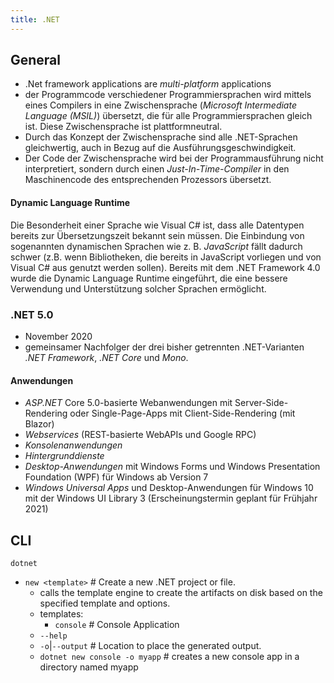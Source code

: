 ```yaml
---
title: .NET
---
```


General
------------

* .Net framework applications are *multi-platform* applications
* der Programmcode verschiedener Programmiersprachen wird mittels eines Compilers in eine Zwischensprache (*Microsoft Intermediate Language (MSIL)*) übersetzt, die für alle Programmiersprachen gleich ist. Diese Zwischensprache ist plattformneutral.
* Durch das Konzept der Zwischensprache sind alle .NET-Sprachen gleichwertig, auch in Bezug auf die Ausführungsgeschwindigkeit.
* Der Code der Zwischensprache wird bei der Programmausführung nicht interpretiert, sondern durch einen *Just-In-Time-Compiler* in den Maschinencode des entsprechenden Prozessors übersetzt.

#### Dynamic Language Runtime
Die Besonderheit einer Sprache wie Visual C# ist, dass alle Datentypen bereits zur Übersetzungszeit bekannt sein müssen. Die Einbindung von sogenannten dynamischen Sprachen wie z. B. *JavaScript* fällt dadurch schwer (z.B. wenn Bibliotheken, die bereits in JavaScript vorliegen und von Visual C# aus genutzt werden sollen). Bereits mit dem .NET Framework 4.0 wurde die Dynamic Language Runtime eingeführt, die eine bessere Verwendung und Unterstützung solcher Sprachen ermöglicht.

### .NET 5.0

* November 2020
* gemeinsamer Nachfolger der drei bisher getrennten .NET-Varianten *.NET Framework*, *.NET Core* und *Mono*.

#### Anwendungen
* *ASP.NET* Core 5.0-basierte Webanwendungen mit Server-Side-Rendering oder Single-Page-Apps mit Client-Side-Rendering (mit Blazor)
* *Webservices* (REST-basierte WebAPIs und Google RPC)
* *Konsolenanwendungen*
* *Hintergrunddienste*
* *Desktop-Anwendungen* mit Windows Forms und Windows Presentation Foundation (WPF) für Windows ab Version 7
* *Windows Universal Apps* und Desktop-Anwendungen für Windows 10 mit der Windows UI Library 3 (Erscheinungstermin geplant für Frühjahr 2021)

CLI
-------

`dotnet`
* `new <template>`                  # Create a new .NET project or file.
  * calls the template engine to create the artifacts on disk based on the specified template and options.
  * templates:
    * `console`                     # Console Application
  * `--help`
  * `-o`|`--output`                 # Location to place the generated output.
  * `dotnet new console -o myapp`   # creates a new console app in a directory named myapp